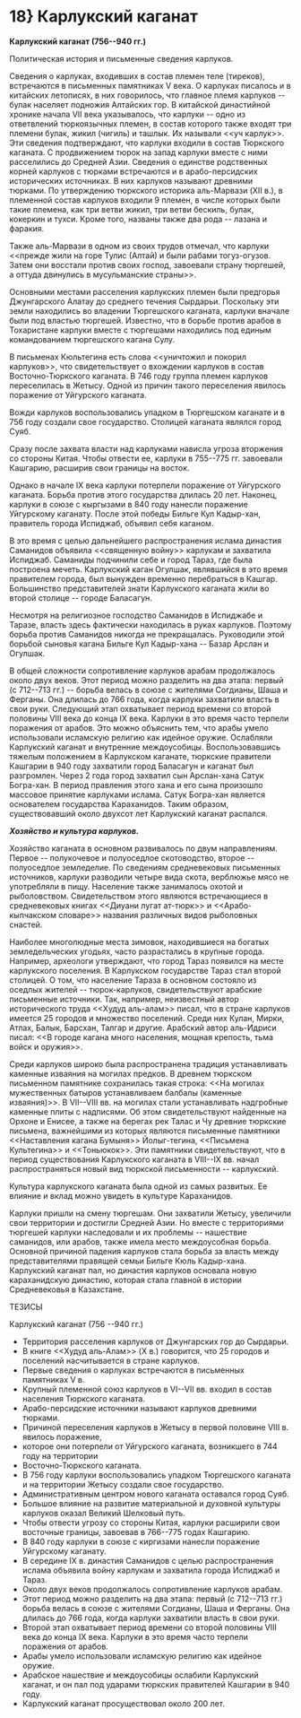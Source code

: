# 18} Карлукский каганат

**Карлукский каганат (756--940 гг.)**

Политическая история и письменные сведения карлуков.

Сведения о карлуках, входивших в состав племен теле (тиреков), встречаются в письменных памятниках V века. О карлуках писалось и в китайских летописях, в них говорилось, что главное племя карлуков -- булак населяет подножия Алтайских гор. В китайской династийной хронике начала VII века указывалось, что карлуки -- одно из ответвлений тюркоязычных племен, в состав которого также входят три племени булак, жикил (чигиль) и ташлык. Их называли \<\<уч карлук\>\>. Эти сведения подтверждают, что карлуки входили в состав Тюркского каганата. С продвижением тюрок на запад карлуки вместе с ними расселились до Средней Азии. Сведения о единстве родственных корней карлуков с тюрками встречаются и в арабо-персидских исторических источниках. В них карлуков называют древними тюрками. По утверждению тюркского историка аль-Марвази (XII в.), в племенной состав карлуков входили 9 племен, в числе которых были такие племена, как три ветви жикил, три ветви бескиль, булак, кокеркин и тухси. Кроме того, названы также два рода -- лазана и фаракия.

Также аль-Марвази в одном из своих трудов отмечал, что карлуки \<\<прежде жили на горе Тулис (Алтай) и были рабами тогуз-огузов. Затем они восстали против своих господ, завоевали страну тюргешей, а оттуда двинулись в мусульманские страны\>\>.

Основными местами расселения карлукских племен были предгорья Джунгарского Алатау до среднего течения Сырдарьи. Поскольку эти земли находились во владении Тюргешского каганата, карлуки вначале были под властью тюргешей. Известно, что в борьбе против арабов в Тохаристане карлуки вместе с тюргешами находились под единым командованием тюргешского кагана Сулу.

В письменах Кюльтегина есть слова \<\<уничтожил и покорил карлуков\>\>, что свидетельствует о вхождении карлуков в состав Восточно-Тюркского каганата. В 746 году группа племен карлуков переселилась в Жетысу. Одной из причин такого переселения явилось поражение от Уйгурского каганата.

Вожди карлуков воспользовались упадком в Тюргешском каганате и в 756 году создали свое государство. Столицей каганата являлся город Суяб.

Сразу после захвата власти над карлуками нависла угроза вторжения со стороны Китая. Чтобы отвести ее, карлуки в 755--775 гг. завоевали Кашгарию, расширив свои границы на восток.

Однако в начале IX века карлуки потерпели поражение от Уйгурского каганата. Борьба против этого государства длилась 20 лет. Наконец, карлуки в союзе с кыргызами в 840 году нанесли поражение Уйгурскому каганату. После этой победы Бильге Кул Кадыр-хан, правитель города Испиджаб, объявил себя каганом.

В это время с целью дальнейшего распространения ислама династия Саманидов объявила \<\<священную войну\>\> карлукам и захватила Испиджаб. Саманиды подчинили себе и город Тараз, где была построена мечеть. Карлукский каган Огулшак, являвшийся в это время правителем города, был вынужден временно перебраться в Кашгар. Большинство представителей знати Карлукского каганата жили во второй столице -- городе Баласагун.

Несмотря на религиозное господство Саманидов в Испиджабе и Таразе, власть здесь фактически находилась в руках карлуков. Поэтому борьба против Саманидов никогда не прекращалась. Руководили этой борьбой сыновья кагана Бильге Кул Кадыр-хана -- Базар Арслан и Огулшак.

В общей сложности сопротивление карлуков арабам продолжалось около двух веков. Этот период можно разделить на два этапа: первый (с 712--713 гг.) -- борьба велась в союзе с жителями Согдианы, Шаша и Ферганы. Она длилась до 766 года, когда карлуки захватили власть в свои руки. Следующий этап охватывает период времени со второй половины VIII века до конца IX века. Карлуки в это время часто терпели поражения от арабов. Это можно объяснить тем, что арабы умело использовали исламскую религию как идейное оружие. Ослабляли Карлукский каганат и внутренние междоусобицы. Воспользовавшись тяжелым положением в Карлукском каганате, тюркские правители Кашгарии в 940 году захватили город Баласагун и каганат был разгромлен. Через 2 года город захватил сын Арслан-хана Сатук Богра-хан. В период правления этого хана и его сына произошло массовое принятие карлуками ислама. Сатук Богра-хан является основателем государства Караханидов. Таким образом, существовавший около двухсот лет Карлукский каганат распался.

***Хозяйство и культура карлуков.***

Хозяйство каганата в основном развивалось по двум направлениям. Первое -- полукочевое и полуоседлое скотоводство, второе -- полуоседлое земледелие. По сведениям средневековых письменных источников, карлуки разводили четыре вида скота, верблюжье мясо не употребляли в пищу. Население также занималось охотой и рыболовством. Свидетельством этого являются встречающиеся в средневековых книгах \<\<Диуани лугат ат-тюрк\>\> и \<\<Арабо-кыпчакском словаре\>\> названия различных видов рыболовных снастей.

Наиболее многолюдные места зимовок, находившиеся на богатых земледельческих угодьях, часто разрастались в крупные города. Например, археологи утверждают, что город Тараз появился на месте карлукского поселения. В Карлукском государстве Тараз стал второй столицей. О том, что население Тараза в основном состояло из оседлых жителей -- тюрок-карлуков, свидетельствуют арабские письменные источники. Так, например, неизвестный автор исторического труда \<\<Худуд аль-алам\>\> писал, что в стране карлуков имеется 25 городов и множество поселений. Среди них Кулан, Мирки, Атлах, Балык, Барсхан, Талгар и другие. Арабский автор аль-Идриси писал: \<\<В городе кагана много населения, мощная крепость, тьма войск и оружия\>\>.

Среди карлуков широко была распространена традиция устанавливать каменные изваяния на могилах предков. В древнем тюркском письменном памятнике сохранилась такая строка: \<\<На могилах мужественных батыров устанавливаем балбалы (каменные изваяния)\>\>. В VII--VIII вв. на могилах стали устанавливать надгробные каменные плиты с надписями. Об этом свидетельствуют найденные на Орхоне и Енисее, а также на берегах рек Талас и Чу древние тюркские письмена, важнейшими из которых являются письменные памятники \<\<Наставления кагана Бумыня\>\> Йолыг-тегина, \<\<Письмена Культегина\>\> и \<\<Тоньюкок\>\>. Эти памятники свидетельствуют, что в период существования Карлукского каганата в VIII--IX вв. начал распространяться новый вид тюркской письменности -- карлукский.

Культура карлукского каганата была одной из самых развитых. Ее влияние и вклад можно увидеть в культуре Караханидов.

Карлуки пришли на смену тюргешам. Они захватили Жетысу, увеличили свои территории и достигли Средней Азии. Но вместе с территориями тюргешей карлуки наследовали и их проблемы -- нашествие саманидов, или арабов, также имела место междоусобная борьба. Основной причиной падения карлуков стала борьба за власть между представителями правящей семьи Бильге Кюль Кадыр-хана. Карлукский каганат пал, но династия карлуков основала новую караханидскую династию, которая стала главной в истории Средневековья в Казахстане.

ТЕЗИСЫ

Карлукский каганат (756 --940 гг.)

* Территория расселения карлуков от Джунгарских гор до Сырдарьи.
* В книге \<\<Худуд аль-Алам\>\> (X в.) говорится, что 25 городов и поселений насчитывается в стране карлуков.
* Первые сведения о карлуках встречаются в письменных памятниках V в.
* Крупный племенной союз карлуков в VI--VII вв. входил в состав населения Тюркского каганата.
* Арабо-персидские источники называют карлуков древними тюрками.
* Причиной переселения карлуков в Жетысу в первой половине VIII в. явилось поражение,
* которое они потерпели от Уйгурского каганата, возникшего в 744 году на территории
* Восточно-Тюркского каганата.
* В 756 году карлуки воспользовались упадком Тюргешского каганата и на территории Жетысу создали свое государство.
* Административным центром нового каганата оставался город Суяб.
* Большое влияние на развитие материальной и духовной культуры карлуков оказал Великий Шелковый путь.
* Чтобы отвести угрозу со стороны Китая, карлуки расширили свои восточные границы, завоевав в 766--775 годах Кашгарию.
* В 840 году карлуки в союзе с киргизами нанесли поражение Уйгурскому каганату.
* В середине IX в. династия Саманидов с целью распространения ислама объявила войну карлукам и захватила города Испиджаб и Тараз.
* Около двух веков продолжалось сопротивление карлуков арабам.
* Этот период можно разделить на два этапа: первый (с 712--713 гг.) борьба велась в союзе с жителями Согдианы, Шаша и Ферганы. Она длилась до 766 года, когда карлуки захватили власть в свои руки.
* Второй этап охватывает период времени со второй половины VIII века до конца IX века. Карлуки в это время часто терпели поражения от арабов.
* Арабы умело использовали исламскую религию как идейное оружие.
* Арабское нашествие и междоусобицы ослабили Карлукский каганат, и он пал под ударами тюркских правителей Кашгарии в 940 году.
* Карлукский каганат просуществовал около 200 лет.
